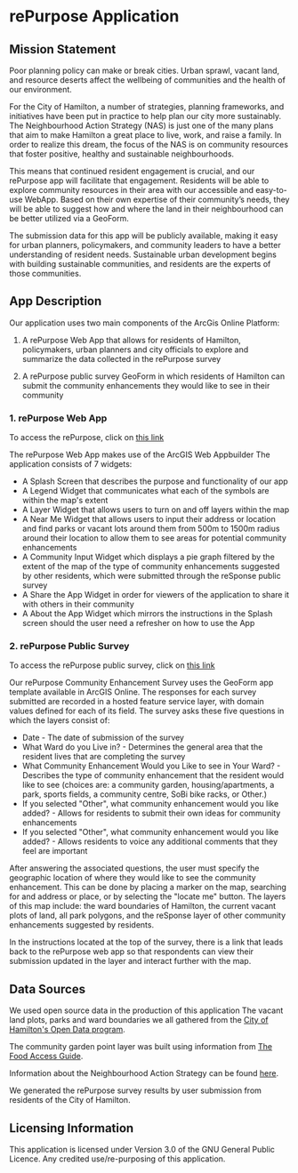 # rePurpose Application

## Mission Statement 
Poor planning policy can make or break cities. Urban sprawl, vacant land, and resource deserts affect the wellbeing of communities and the health of our environment.

For the City of Hamilton, a number of strategies, planning frameworks, and initiatives have been put in practice to help plan our city more sustainably. The Neighbourhood Action Strategy (NAS) is just one of the many plans that aim to make Hamilton a great place to live, work, and raise a family. In order to realize this dream, the focus of the NAS is on community resources that foster positive, healthy and sustainable neighbourhoods.

This means that continued resident engagement is crucial, and our rePurpose app will facilitate that engagement. Residents will be able to explore community resources in their area with our accessible and easy-to-use WebApp. Based on their own expertise of their community’s needs, they will be able to suggest how and where the land in their neighbourhood can be better utilized via a GeoForm.

The submission data for this app will be publicly available, making it easy for urban planners, policymakers, and community leaders to have a better understanding of resident needs. Sustainable urban development begins with building sustainable communities, and residents are the experts of those communities.

## App Description
Our application uses two main components of the ArcGis Online Platform:

1. A rePurpose Web App that allows for residents of Hamilton, policymakers, urban planners and city officials to explore and summarize the data collected in the rePurpose survey

2. A rePurpose public survey GeoForm in which residents of Hamilton can submit the community enhancements they would like to see in their community

### 1. rePurpose Web App

To access the rePurpose, click on [this link](https://arcg.is/1DeCLb) 

The rePurpose Web App makes use of the ArcGIS Web Appbuilder
The application consists of 7 widgets:

* A Splash Screen that describes the purpose and functionality of our app
* A Legend Widget that communicates what each of the symbols are within the map's extent 
* A Layer Widget that allows users to turn on and off layers within the map
* A Near Me Widget that allows users to input their address or location and find parks or vacant lots around them from 500m to 1500m radius around their location to allow them to see areas for potential community enhancements
* A Community Input Widget which displays a pie graph filtered by the extent of the map of the type of community enhancements suggested by other residents, which were submitted through the reSponse public survey
* A Share the App Widget in order for viewers of the application to share it with others in their community
* A About the App Widget which mirrors the instructions in the Splash screen should the user need a refresher on how to use the App

### 2. rePurpose Public Survey

To access the rePurpose public survey, click on [this link](https://mcmaster.maps.arcgis.com/apps/GeoForm/index.html?appid=9603241fec3b4c4fa1aa1fce25ec96a7) 

Our rePurpose Community Enhancement Survey uses the GeoForm app template available in ArcGIS Online. The responses for each survey submitted are recorded in a hosted feature service layer, with domain values defined for each of its field. The survey asks these five questions in which the layers consist of:

* Date - The date of submission of the survey
* What Ward do you Live in? - Determines the general area that the resident lives that are completing the survey
* What Community Enhancement Would you Like to see in Your Ward? - Describes the type of community enhancement that the resident would like to see (choices are: a community garden, housing/apartments, a park, sports fields, a community centre, SoBi bike racks, or Other.)
* If you selected "Other", what community enhancement would you like added? - Allows for residents to submit their own ideas for community enhancements
* If you selected "Other", what community enhancement would you like added? - Allows residents to voice any additional comments that they feel are important 

After answering the associated questions, the user must specify the geographic location of where they would like to see the community enhancement. This can be done by placing a marker on the map, searching for and address or place, or by selecting the "locate me" button. The layers of this map include: the ward boundaries of Hamilton, the current vacant plots of land, all park polygons, and the reSponse layer of other community enhancements suggested by residents. 

In the instructions located at the top of the survey, there is a link that leads back to the rePurpose web app so that respondents can view their submission updated in the layer and interact further with the map.

## Data Sources
We used open source data in the production of this application 
The vacant land plots, parks and ward boundaries we all gathered from the [City of Hamilton's Open Data program](https://www.hamilton.ca/city-initiatives/strategies-actions/open-data-program).

The community garden point layer was built using information from [The Food Access Guide](http://foodaccessguide.ca/community-gardens/).  

Information about the Neighbourhood Action Strategy can be found [here](https://www.hamilton.ca/city-initiatives/strategies-actions/neighbourhood-action-strategy).

We generated the rePurpose survey results by user submission from residents of the City of Hamilton.

## Licensing Information

This application is licensed under Version 3.0 of the GNU General Public Licence. Any credited use/re-purposing of this application.
